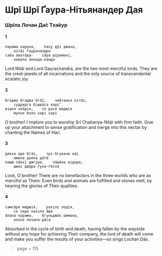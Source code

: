 # Шрī Шрī Ґаура-Нітьянандер Дая

### Шрīла Лочан Да̄с Тха̄кур

#### 1

    парама каруна,    паху дӯі джана,
        ніта̄і ґаурачандра
    саба авата̄ра-    са̄ра шіромані,
        кевала а̄нанда-канда

Lord Nitāi and Lord Gaurachandra, are the two most merciful lords. They are the crest-jewels of all incarnations and the only source of transcendental ecstatic joy.

#### 2

    бгаджа бгаджа бга̄і,    чайтанья ніта̄і,
        судридга бішва̄са корі’
    вішоя чха̄дія,    се расе маджія
        мукхе боло харі харі

O brother! I implore you to worship Śrī Chaitanya-Nitāi with firm faith. Give up your attachment to sense gratification and merge into this nectar by chanting the Names of Hari.

#### 3

    декхо оре бга̄і,    трі-бгуване на̄і
        емона даяла да̄та̄
    пашю па̄кхī джгуре,    па̄ша̄на відоре,
        шюні джа̄ра ґуна-ґа̄тха̄

Look, O brother! There are no benefactors in the three worlds who are as merciful as Them. Even birds and animals are fulfilled and stones melt, by hearing the glories of Their qualities.

#### 4

    самса̄ре маджія,    рохілі подія,
        се паде нахіло а̄шя
    а̄пана карама,    бгуньджа̄є шямана,
        кохоє лочана-да̄са

Absorbed in the cycle of birth and death, having fallen by the wayside without any hope for achieving Their company, the lord of death will come and make you suffer the results of your activities—so sings Lochan Dās.


> page = 115